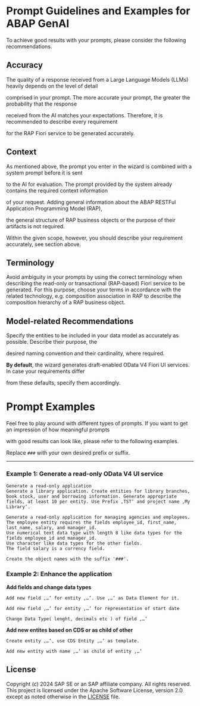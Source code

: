 # Prompt Guidelines and Examples for ABAP GenAI

To achieve good results with your prompts, please consider the following recommendations. 

## Accuracy 

The quality of a response received from a Large Language Models (LLMs) heavily depends on the level of detail 

comprised in your prompt. The more accurate your prompt, the greater the probability that the response 

received from the AI matches your expectations. Therefore, it is recommended to describe every requirement 

for the RAP Fiori service to be generated accurately. 


## Context 

As mentioned above, the prompt you enter in the wizard is combined with a system prompt before it is sent 

to the AI for evaluation. The prompt provided by the system already contains the required context information 

of your request. Adding general information about the ABAP RESTFul Application Programming Model (RAP), 

the general structure of RAP business objects or the purpose of their artifacts is not required. 

Within the given scope, however, you should describe your requirement accurately, see section above. 


## Terminology 

Avoid ambiguity in your prompts by using the correct terminology when describing the read-only or transactional 
(RAP-based) Fiori service to be generated. For this purpose, choose your terms in accordance with the related technology, e.g. composition association in RAP to describe the composition hierarchy of a RAP business object.


## Model-related Recommendations 

Specify the entities to be included in your data model as accurately as possible. Describe their purpose, the 

desired naming convention and their cardinality, where required. 

**By default**, the wizard generates draft-enabled OData V4 Fiori UI services. In case your requirements differ 

from these defaults, specify them accordingly. 


# Prompt Examples 

Feel free to play around with different types of prompts. If you want to get an impression of how meaningful prompts 

with good results can look like, please refer to the following examples. 

Replace `###` with your own desired prefix or suffix. 

---

### Example 1: Generate a read-only OData V4 UI service


```PROMPT
Generate a read-only application 
Generate a library application. Create entities for library branches, book stock, user and borrowing information. Generate appropriate fields, at least 10 per entity. Use Prefix ‚TST‘ and project name ‚My Library‘.
````

```PROMPT
Generate a read-only application for managing agencies and employees. 
The employee entity requires the fields employee_id, first_name, last_name, salary, and manager_id.
Use numerical text data type with length 8 like data types for the fields employee_id and manager_id. 
Use character like data types for the other fields.
The field salary is a currency field. 

Create the object names with the suffix '###'.
````


### Example 2: Enhance the application

**Add fields and change data types**

```PROMPT
Add new field ‚…‘ for entity ‚…‘. Use ‚…‘ as Data Element for it.​

Add new field ‚…‘ for entity ‚…‘ for representation of start date​

Change Data Type( lenght, decimals etc ) of field ‚…‘
````

**Add new entites based on CDS or as child of other**

```PROMPT
Create entity ‚…‘, use CDS Entity ‚…‘ as template.
````

```PROMPT
Add new entity with name ‚…‘ as child of entity ‚…‘​
````

## License

Copyright (c) 2024 SAP SE or an SAP affiliate company. All rights reserved. This project is licensed under the Apache Software License, version 2.0 except as noted otherwise in the [LICENSE](LICENSES/Apache-2.0.txt) file.